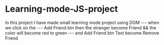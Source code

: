 # Learning-mode-JS-project
In this project 
          I have made small learning mode project using DOM 
          --- when we click on the
                --- Add Friend btn then the stranger become Friend && the color will  become red to green
                --- and Add Friend btn Text become Remove Friend 
